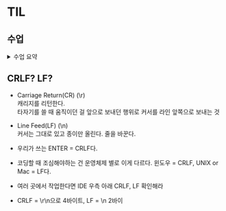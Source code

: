 # TIL

## 수업
<details>
<summary> 수업 요약 </summary>

## 선형 큐
- 스택과 마찬가지로 삽입 삭제의 위치가 제한적인 자료구조

- FIFO(First In First Out) 선입선출구조

- Front 머리 Rear 꼬리, enQueue 삽입 deQueue 삭제
(push pop은 스택에 쓰자)

- isEmpty() 공백인가? 공백이면 꺼내지 말기    
isFull() 포화인가? 포화면 넣지 말기
Qpee() front에서 삭제 없이 확인하기

- 우리는 큐를 만들고 front = rear = -1 인덱스 정의    
 삽입하면 rear 1개 증가하고 거기에 저장시키기  
 삭제하면 front 1개 증가시키고 거기 있는 거 빼내기.     

- front == rear면 비어있다    
 front == rear == -1이면 초기상태     
 rear == n-1이면 포화상태

## 원형 큐
- 선형 큐의 경우 배열의 앞에 활용할 공간이 있어도 포화로 잘못 인식할 수 있다.   
 해결하려고 매 연산마다 배열의 앞으로 모두 이동시킨다면 효율이 급격히 떨어짐

- 그래서 원형처럼 다루는 큐처럼 다루는 방법으로 해결

- 초기상태 공백 - front = rear = 0

- index가 순환해야함. n-1 가리킨 후 그 다음 배열의 처음으로 0으로 와야한다 - 나머지 연산!

- 즉 삽입/삭제 위치가 +1이 아니라 +1한 것을 n으로 나눈 나머지

- front == rear : 공백상태  
(rear+1)%n == front : 포화상태, 삽입할 다음 rear 위치 == front

## 연결 큐

- 단순 연결 리스트(Linked List)
  - 큐의 원소 : 단순 연결 리스트의 노드
  - 큐의 원소 순서 : 노드의 연결 순서. 링크로 연결되어 있음
  - front : 첫 번째 노드 링크
  - rear : 마지막 노드 링크

- 상태 표현
  - 초기 상태 : front = rear = null
  - 공백 상태 : front = rear = null

- 가리키는 레퍼런스를 표현?
https://wikidocs.net/224937

- 삽입 삭제가 편하다

## Priority Queue 우선순위 큐

- 특성
    - 우선 순위를 가진 항목들을 저장하는 큐
    - FIFO 순서가 아니라 우선순위가 높은 순서대로 먼저 나간다

- 우선순위 큐의 적용 분야
    - 시뮬레이션
    - 네트워크 트래픽
    - 운영체제의 테스크 스케줄링

- 배열을 이용해 구현한다면 원소 삽입 과정에 우선순위 비교해 삽입하는 구조. 문제는 이에 소요되는 시간 메모리 낭비가 큼

## Buffer 버퍼
- 데이터를 전송하는 동안 그 데이터를 일시적으로 보관하는 메모리 영역
- 버퍼링 : 버퍼를 활용하는 방식 혹은 버퍼를 채우는 동작

- 자료구조
    - 일반적으로 입출력 및 네트워크와 관련된 기능에서 활용
    - 순서대로 입/출/전달 해야하므로 FIFO의 큐를 활용한다.

- sys.stdin = open('input.txt', 'r') 를 해석하면 keyboard의 버퍼에서 받아오는 콘솔 입력을 standard in으로 바꿔버리는 것

  
</details>



## CRLF? LF?
- Carriage Return(CR) (\r)  
  캐리지를 리턴한다.  
  타자기를 쓸 때 움직이던 걸 앞으로 보내던 행위로 커서를 라인 앞쪽으로 보내는 것

- Line Feed(LF) (\n)  
  커서는 그대로 있고 종이만 올린다. 줄을 바꾼다.

- 우리가 쓰는 ENTER = CRLF다.
- 코딩할 때 조심해야하는 건 운영체제 별로 이게 다르다. 윈도우 = CRLF, UNIX or Mac = LF다.
- 여러 곳에서 작업한다면 IDE 우측 아래 CRLF, LF 확인해라
- CRLF = \r\n으로 4바이트, LF = \n 2바이
